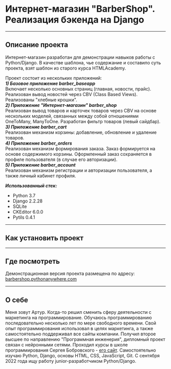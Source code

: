 # Интернет-магазин "BarberShop". Реализация бэкенда на Django

---

## Описание проекта

Интернет-магазин разработан для демонстрации навыков работы с Python/Django. В качестве шаблона, чье содержание и составило суть проекта, взят шаблон из старого курса HTMLAcademy.<br>

Проект состоит из нескольких приложений:<br>
***1) Базовое приложение barber_baseapp***<br>
Включает несколько основных страниц (главная, новости, прайс). Реализован вывод новостей через CBV (Class Based Views). Реализованы "хлебные крошки".<br>
***2) Приложение "Интернет-магазин" barber_shop***<br>
Реализован вывод товаров и карточек товаров через CBV на основе нескольких моделей, связанных между собой отношениями OneToMany, ManyToOne. Разработан фильтр товаров (левый сайдбар).<br>
***3) Приложение barber_cart***<br>
Реализован механизм корзины: добавление, обновление и удаление товаров.<br>
***4) Приложение barber_orders***<br>
Реализован механизм формирования заказа. Заказ формируется на основе содержимого корзины. Оформленный заказ сохраняется в профиле пользователя (в случае его авторизации).<br>
***5) Приложение barber_account***<br>
Реализован механизм регистрации и авторизации пользователя, а также личный кабинет профиля.


***Использованный стек:***
* Python 3.7
* Django 2.2.28
* SQLite
* CKEditor 6.0.0
* Pytils 0.4.1

---

## Как установить проект

---

## Где посмотреть
Демонстрационная версия проекта размещена по адресу: [barbershop.pythonanywhere.com](https://barbershop.pythonanywhere.com)

---

## О себе
Меня зовут Артур. Когда-то решил сменить сферу деятельности с маркетинга на программирование. Обучаюсь программированию последовательно несколько лет по мере свободного времени. Свой опыт программирования использовал в целях маркетинга, а также самостоятельно поддерживал все сайты компании. Получил второе высшее по направлению "Программная инженерия", дипломный проект связан с нейронными сетями. Проходил курсы в школе программирования Сергея Бобровского - [его сайт](http://skillsmart.ru/). Самостоятельно изучаю Python, Django, основы HTML, CSS, JavaScript, Git. С сентября 2022 года ищу работу junior-разработчиком Python/Django.
